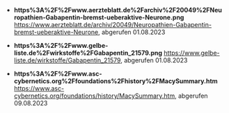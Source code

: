 
- **https%3A%2F%2Fwww.aerzteblatt.de%2Farchiv%2F20049%2FNeuropathien-Gabapentin-bremst-ueberaktive-Neurone.png**
  https://www.aerzteblatt.de/archiv/20049/Neuropathien-Gabapentin-bremst-ueberaktive-Neurone, abgerufen 01.08.2023

- **https%3A%2F%2Fwww.gelbe-liste.de%2Fwirkstoffe%2FGabapentin_21579.png**
https://www.gelbe-liste.de/wirkstoffe/Gabapentin_21579, abgerufen 01.08.2023

- **https%3A%2F%2Fwww.asc-cybernetics.org%2Ffoundations%2Fhistory%2FMacySummary.htm**
https://www.asc-cybernetics.org/foundations/history/MacySummary.htm, abgerufen 09.08.2023